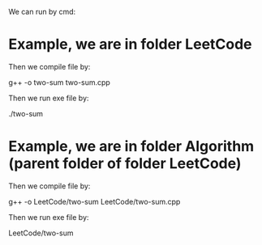 We can run by cmd:

# Example, we are in folder LeetCode

Then we compile file by:

g++ -o two-sum two-sum.cpp

Then we run exe file by:

./two-sum

# Example, we are in folder Algorithm (parent folder of folder LeetCode)

Then we compile file by:

g++ -o LeetCode/two-sum LeetCode/two-sum.cpp

Then we run exe file by:

LeetCode/two-sum
